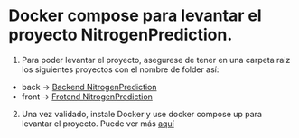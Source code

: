 # Docker compose para levantar el proyecto NitrogenPrediction.

1. Para poder levantar el proyecto, asegurese de tener en una carpeta raiz los siguientes proyectos con el nombre de folder así:

- back -> [Backend NitrogenPrediction](https://github.com/Unitropico-University/Back_NitrogenPrediction)
- front -> [Frotend NitrogenPrediction](https://github.com/Unitropico-University/Front_NitrogenPrediction)

2. Una vez validado, instale Docker y use docker compose up para levantar el proyecto. Puede ver más [aquí](https://docs.docker.com/compose/)
